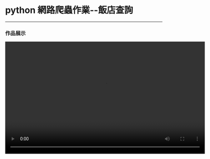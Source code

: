 # python 網路爬蟲作業--飯店查詢
---
### 作品展示
<video width="640" height="360" controls>
  <source src="./Python_網路爬蟲.mp4" type="video/mp4">
</video>
